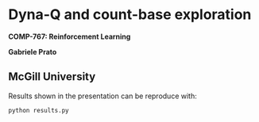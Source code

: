 # Dyna-Q and count-base exploration
**COMP-767: Reinforcement Learning**

**Gabriele Prato**

**McGill University**
---

Results shown in the presentation can be reproduce with:
```python
python results.py
```
